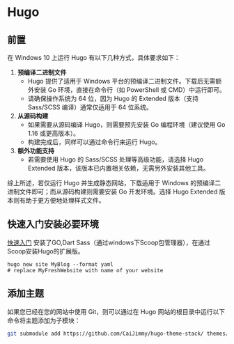 # Hugo

## 前置

在 Windows 10 上运行 Hugo 有以下几种方式，具体要求如下：

1. **预编译二进制文件**
   - Hugo 提供了适用于 Windows 平台的预编译二进制文件。下载后无需额外安装 Go 环境，直接在命令行（如 PowerShell 或 CMD）中运行即可。
   - 请确保操作系统为 64 位，因为 Hugo 的 Extended 版本（支持 Sass/SCSS 编译）通常仅适用于 64 位系统。
2. **从源码构建**
   - 如果需要从源码编译 Hugo，则需要预先安装 Go 编程环境（建议使用 Go 1.16 或更高版本）。
   - 构建完成后，同样可以通过命令行来运行 Hugo。
3. **额外功能支持**
   - 若需要使用 Hugo 的 Sass/SCSS 处理等高级功能，请选择 Hugo Extended 版本，该版本已内置相关依赖，无需另外安装其他工具。

综上所述，若仅运行 Hugo 并生成静态网站，下载适用于 Windows 的预编译二进制文件即可；而从源码构建则需要安装 Go 开发环境。选择 Hugo Extended 版本则有助于更方便地处理样式文件。

## 快速入门安装必要环境

[快速入门](https://hugo.opendocs.io/getting-started/quick-start/) 安装了GO,Dart Sass（通过windows下Scoop包管理器），在通过Scoop安装Hugo的扩展版。

```
hugo new site MyBlog --format yaml
# replace MyFreshWebsite with name of your website
```

## 添加主题

如果您已经在您的网站中使用 Git，则可以通过在 Hugo 网站的根目录中运行以下命令将主题添加为子模块：

```bash
git submodule add https://github.com/CaiJimmy/hugo-theme-stack/ themes/hugo-theme-stack
```

